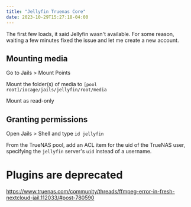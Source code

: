 ```yaml
---
title: "Jellyfin Truenas Core"
date: 2023-10-29T15:27:18-04:00
---
```


The first few loads, it said Jellyfin wasn't available. For some reason, waiting a few minutes fixed the issue and let me create a new account.

## Mounting media

Go to Jails > Mount Points

Mount the folder(s) of media to `[pool root]/iocage/jails/jellyfin/root/media`

Mount as read-only

## Granting permissions

Open Jails > Shell and type `id jellyfin`

From the TrueNAS pool, add an ACL item for the uid of the TrueNAS user, specifying the `jellyfin` server's `uid` instead of a username.

# Plugins are deprecated

https://www.truenas.com/community/threads/ffmpeg-error-in-fresh-nextcloud-jail.112033/#post-780590
